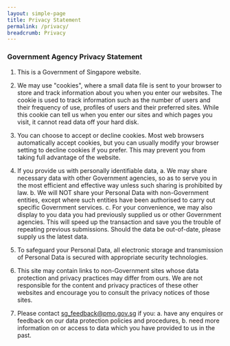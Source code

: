 ```yaml
---
layout: simple-page
title: Privacy Statement
permalink: /privacy/
breadcrumb: Privacy
---
```


### **Government Agency Privacy Statement**

1. This is a Government of Singapore website.

2. We may use "cookies", where a small data file is sent to your browser to store and track information about you when you enter our websites. The cookie is used to track information such as the number of users and their frequency of use, profiles of users and their preferred sites. While this cookie can tell us when you enter our sites and which pages you visit, it cannot read data off your hard disk.

3. You can choose to accept or decline cookies. Most web browsers automatically accept cookies, but you can usually modify your browser setting to decline cookies if you prefer. This may prevent you from taking full advantage of the website.

4. If you provide us with personally identifiable data,
  a. We may share necessary data with other Government agencies, so as to serve you in the most efficient and effective way unless such sharing is prohibited by law.
  b. We will NOT share your Personal Data with non-Government entities, except where such entities have been authorised to carry out specific Government services.
  c. For your convenience, we may also display to you data you had previously supplied us or other Government agencies.  This will speed up the transaction and save you the trouble of repeating previous submissions. Should the data be out-of-date, please supply us the latest data.

5. To safeguard your Personal Data, all electronic storage and transmission of Personal Data is secured with appropriate security technologies.

6. This site may contain links to non-Government sites whose data protection and privacy practices may differ from ours.  We are not responsible for the content and privacy practices of these other websites and encourage you to consult the privacy notices of those sites.

7. Please contact sg_feedback@pmo.gov.sg if you:
  a. have any enquires or feedback on our data protection policies and procedures,
  b. need more information on or access to data which you have provided to us in the past.
